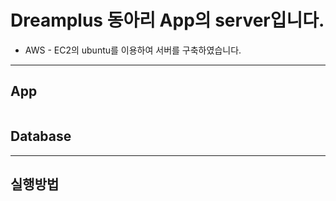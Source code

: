 # Dreamplus 동아리 App의 server입니다.

* AWS - EC2의 ubuntu를 이용하여 서버를 구축하였습니다.

* * *

## App 
```

```

## Database


* * * 

## 실행방법

